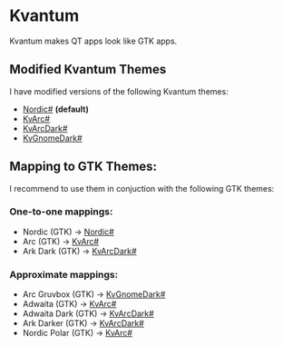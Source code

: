 # Kvantum

Kvantum makes QT apps look like GTK apps.

## Modified Kvantum Themes
I have modified versions of the following Kvantum themes:

* [Nordic#](Nordic#) **(default)**
* [KvArc#](KvArc#)
* [KvArcDark#](KvArcDark#)
* [KvGnomeDark#](KvGnomeDark)

## Mapping to GTK Themes:
I recommend to use them in conjuction with the following GTK themes:

### One-to-one mappings:
* Nordic (GTK) → [Nordic#](Nordic#)
* Arc (GTK) → [KvArc#](KvArc#)
* Ark Dark (GTK) → [KvArcDark#](KvArcDark#)

### Approximate mappings:
* Arc Gruvbox (GTK) → [KvGnomeDark#](KvGnomeDark)
* Adwaita (GTK)  → [KvArc#](KvArc#)
* Adwaita Dark (GTK) → [KvArcDark#](KvArcDark#)
* Ark Darker (GTK) → [KvArcDark#](KvArcDark#)
* Nordic Polar (GTK)  → [KvArc#](KvArc#)

